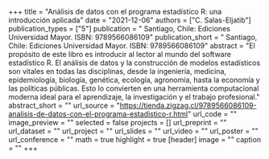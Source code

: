 +++
title = "Análisis de datos con el programa estadístico R: una introducción aplicada"
date = "2021-12-06"
authors = ["C. Salas-Eljatib"]
publication_types = ["5"]
publication = " Santiago, Chile: Ediciones Universidad Mayor. ISBN: 9789566086109"
publication_short = " Santiago, Chile: Ediciones Universidad Mayor. ISBN: 9789566086109"
abstract = "El propósito de este libro es introducir al lector al mundo del software estadístico R. El análisis de datos y la construcción de modelos estadísticos son vitales en todas las disciplinas, desde la ingeniería, medicina, epidemiología, biología, genética, ecología, agronomía, hasta la economía y las políticas públicas. Esto lo convierten en una herramienta computacional moderna ideal para el aprendizaje, la investigación y el trabajo profesional."
abstract_short = ""
url_source = "https://tienda.zigzag.cl/9789566086109-analisis-de-datos-con-el-programa-estadistico-r.html"
url_code = ""
image_preview = ""
selected = false
projects = []
url_preprint = ""
url_dataset = ""
url_project = ""
url_slides = ""
url_video = ""
url_poster = ""
url_conference = ""
math = true
highlight = true
[header]
image = ""
caption = ""
+++
